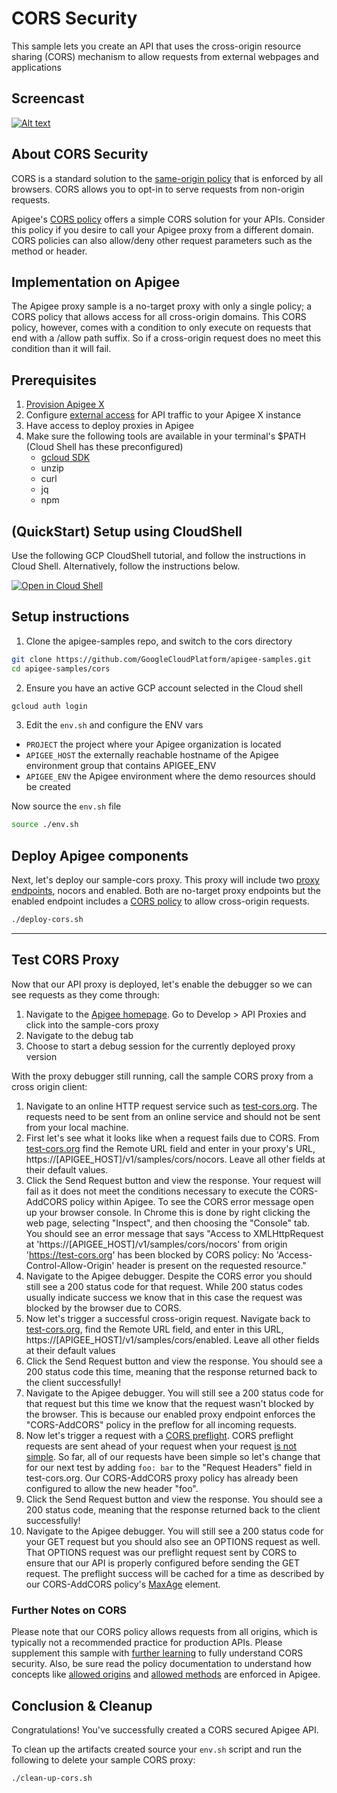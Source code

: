 # CORS Security

This sample lets you create an API that uses the cross-origin resource sharing (CORS) mechanism to allow requests from external webpages and applications

## Screencast

[![Alt text](https://img.youtube.com/vi/8T8dEuUP79w/0.jpg)](https://www.youtube.com/watch?v=8T8dEuUP79w)

## About CORS Security

CORS is a standard solution to the [same-origin policy](https://en.wikipedia.org/wiki/Same-origin_policy) that is enforced by all browsers. CORS allows you to opt-in to serve requests from non-origin requests.

Apigee's [CORS policy](https://cloud.google.com/apigee/docs/api-platform/reference/policies/cors-policy) offers a simple CORS solution for your APIs. Consider this policy if you desire to call your Apigee proxy from a different domain. CORS policies can also allow/deny other request parameters such as the method or header.

## Implementation on Apigee

The Apigee proxy sample is a no-target proxy with only a single policy; a CORS policy that allows access for all cross-origin domains. This CORS policy, however, comes with a condition to only execute on requests that end with a /allow path suffix. So if a cross-origin request does no meet this condition than it will fail.

## Prerequisites

1. [Provision Apigee X](https://cloud.google.com/apigee/docs/api-platform/get-started/provisioning-intro)
2. Configure [external access](https://cloud.google.com/apigee/docs/api-platform/get-started/configure-routing#external-access) for API traffic to your Apigee X instance
3. Have access to deploy proxies in Apigee
4. Make sure the following tools are available in your terminal's $PATH (Cloud Shell has these preconfigured)
    * [gcloud SDK](https://cloud.google.com/sdk/docs/install)
    * unzip
    * curl
    * jq
    * npm

## (QuickStart) Setup using CloudShell

Use the following GCP CloudShell tutorial, and follow the instructions in Cloud Shell. Alternatively, follow the instructions below.

[![Open in Cloud Shell](https://gstatic.com/cloudssh/images/open-btn.png)](https://ssh.cloud.google.com/cloudshell/open?cloudshell_git_repo=https://github.com/GoogleCloudPlatform/apigee-samples&cloudshell_git_branch=main&cloudshell_workspace=.&cloudshell_tutorial=cors/docs/cloudshell-tutorial.md)

## Setup instructions

1. Clone the apigee-samples repo, and switch to the cors directory

```bash
git clone https://github.com/GoogleCloudPlatform/apigee-samples.git
cd apigee-samples/cors
```

2. Ensure you have an active GCP account selected in the Cloud shell

```sh
gcloud auth login
```

3. Edit the `env.sh` and configure the ENV vars

* `PROJECT` the project where your Apigee organization is located
* `APIGEE_HOST` the externally reachable hostname of the Apigee environment group that contains APIGEE_ENV
* `APIGEE_ENV` the Apigee environment where the demo resources should be created

Now source the `env.sh` file

```bash
source ./env.sh
```

## Deploy Apigee components

Next, let's deploy our sample-cors proxy. This proxy will include two [proxy endpoints](https://cloud.google.com/apigee/docs/api-platform/fundamentals/understanding-apis-and-api-proxies#whatisanapiproxy), nocors and enabled. Both are no-target proxy endpoints but the enabled endpoint includes a [CORS policy](https://cloud.google.com/apigee/docs/api-platform/reference/policies/cors-policy) to allow cross-origin requests.

```bash
./deploy-cors.sh
```

---

## Test CORS Proxy

Now that our API proxy is deployed, let's enable the debugger so we can see requests as they come through:

1. Navigate to the [Apigee homepage](https://apigee.google.com). Go to Develop > API Proxies and click into the sample-cors proxy
2. Navigate to the debug tab
3. Choose to start a debug session for the currently deployed proxy version

With the proxy debugger still running, call the sample CORS proxy from a cross origin client:

1. Navigate to an online HTTP request service such as [test-cors.org](https://test-cors.org). The requests need to be sent from an online service and should not be sent from your local machine.
2. First let's see what it looks like when a request fails due to CORS. From [test-cors.org](https://test-cors.org) find the Remote URL field and enter in your proxy's URL, https://\[APIGEE_HOST\]/v1/samples/cors/nocors. Leave all other fields at their default values.
3. Click the Send Request button and view the response. Your request will fail as it does not meet the conditions necessary to execute the CORS-AddCORS policy within Apigee. To see the CORS error message open up your browser console. In Chrome this is done by right clicking the web page, selecting "Inspect", and then choosing the "Console" tab. You should see an error message that says "Access to XMLHttpRequest at 'https://\[APIGEE_HOST\]/v1/samples/cors/nocors' from origin '<https://test-cors.org>' has been blocked by CORS policy: No 'Access-Control-Allow-Origin' header is present on the requested resource."
4. Navigate to the Apigee debugger. Despite the CORS error you should still see a 200 status code for that request. While 200 status codes usually indicate success we know that in this case the request was blocked by the browser due to CORS.
5. Now let's trigger a successful cross-origin request. Navigate back to [test-cors.org](https://test-cors.org), find the Remote URL field, and enter in this URL, https://\[APIGEE_HOST\]/v1/samples/cors/enabled. Leave all other fields at their default values
6. Click the Send Request button and view the response. You should see a 200 status code this time, meaning that the response returned back to the client successfully!
7. Navigate to the Apigee debugger. You will still see a 200 status code for that request but this time we know that the request wasn't blocked by the browser. This is because our enabled proxy endpoint enforces the "CORS-AddCORS" policy in the preflow for all incoming requests.
8. Now let's trigger a request with a [CORS preflight](https://developer.mozilla.org/en-US/docs/Glossary/Preflight_request). CORS preflight requests are sent ahead of your request when your request [is not simple](https://developer.mozilla.org/en-US/docs/Web/HTTP/CORS#simple_requests). So far, all of our requests have been simple so let's change that for our next test by adding ```foo: bar``` to the "Request Headers" field in test-cors.org. Our CORS-AddCORS proxy policy has already been configured to allow the new header "foo".
9. Click the Send Request button and view the response. You should see a 200 status code, meaning that the response returned back to the client successfully!
10. Navigate to the Apigee debugger. You will still see a 200 status code for your GET request but you should also see an OPTIONS request as well. That OPTIONS request was our preflight request sent by CORS to ensure that our API is properly configured before sending the GET request. The preflight success will be cached for a time as described by our CORS-AddCORS policy's [MaxAge](https://cloud.google.com/apigee/docs/api-platform/reference/policies/cors-policy#max-age) element.

### Further Notes on CORS

Please note that our CORS policy allows requests from all origins, which is typically not a recommended practice for production APIs. Please supplement this sample with [further learning](https://developer.mozilla.org/en-US/docs/Web/HTTP/CORS) to fully understand CORS security. Also, be sure read the policy documentation to understand how concepts like [allowed origins](https://cloud.google.com/apigee/docs/api-platform/reference/policies/cors-policy#allow-origins) and [allowed methods](https://cloud.google.com/apigee/docs/api-platform/reference/policies/cors-policy#allow-methods) are enforced in Apigee.

## Conclusion & Cleanup

Congratulations! You've successfully created a CORS secured Apigee API.

To clean up the artifacts created source your `env.sh` script and run the following to delete your sample CORS proxy:

```bash
./clean-up-cors.sh
```
